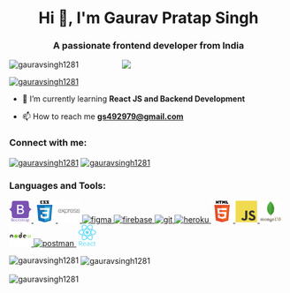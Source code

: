 <h1 align="center">Hi 👋, I'm Gaurav Pratap Singh</h1>
<h3 align="center">A passionate frontend developer from India</h3>
<img align="right" width="300" src="https://youwebsolutionz.files.wordpress.com/2021/12/learn-web-designing.gif">

<p align="left"> <img src="https://komarev.com/ghpvc/?username=gauravsingh1281&label=Profile%20views&color=0e75b6&style=flat" alt="gauravsingh1281" /> </p>

<p align="left"> <a href="https://twitter.com/gauravsingh1281" target="blank"><img src="https://img.shields.io/twitter/follow/gauravsingh1281?logo=twitter&style=for-the-badge" alt="gauravsingh1281" /></a> </p>

- 🌱 I’m currently learning **React JS and Backend Development**

- 📫 How to reach me **gs492979@gmail.com**

<h3 align="left">Connect with me:</h3>
<p align="left">
<a href="https://twitter.com/gauravsingh1281" target="blank"><img align="center" src="https://raw.githubusercontent.com/rahuldkjain/github-profile-readme-generator/master/src/images/icons/Social/twitter.svg" alt="gauravsingh1281" height="30" width="40" /></a>
<a href="https://linkedin.com/in/gauravsingh1281" target="blank"><img align="center" src="https://raw.githubusercontent.com/rahuldkjain/github-profile-readme-generator/master/src/images/icons/Social/linked-in-alt.svg" alt="gauravsingh1281" height="30" width="40" /></a>
</p>

<h3 align="left">Languages and Tools:</h3>
<p align="left"> <a href="https://getbootstrap.com" target="_blank" rel="noreferrer"> <img src="https://raw.githubusercontent.com/devicons/devicon/master/icons/bootstrap/bootstrap-plain-wordmark.svg" alt="bootstrap" width="40" height="40"/> </a> <a href="https://www.w3schools.com/css/" target="_blank" rel="noreferrer"> <img src="https://raw.githubusercontent.com/devicons/devicon/master/icons/css3/css3-original-wordmark.svg" alt="css3" width="40" height="40"/> </a> <a href="https://expressjs.com" target="_blank" rel="noreferrer"> <img src="https://raw.githubusercontent.com/devicons/devicon/master/icons/express/express-original-wordmark.svg" alt="express" width="40" height="40"/> </a> <a href="https://www.figma.com/" target="_blank" rel="noreferrer"> <img src="https://www.vectorlogo.zone/logos/figma/figma-icon.svg" alt="figma" width="40" height="40"/> </a> <a href="https://firebase.google.com/" target="_blank" rel="noreferrer"> <img src="https://www.vectorlogo.zone/logos/firebase/firebase-icon.svg" alt="firebase" width="40" height="40"/> </a> <a href="https://git-scm.com/" target="_blank" rel="noreferrer"> <img src="https://www.vectorlogo.zone/logos/git-scm/git-scm-icon.svg" alt="git" width="40" height="40"/> </a> <a href="https://heroku.com" target="_blank" rel="noreferrer"> <img src="https://www.vectorlogo.zone/logos/heroku/heroku-icon.svg" alt="heroku" width="40" height="40"/> </a> <a href="https://www.w3.org/html/" target="_blank" rel="noreferrer"> <img src="https://raw.githubusercontent.com/devicons/devicon/master/icons/html5/html5-original-wordmark.svg" alt="html5" width="40" height="40"/> </a> <a href="https://developer.mozilla.org/en-US/docs/Web/JavaScript" target="_blank" rel="noreferrer"> <img src="https://raw.githubusercontent.com/devicons/devicon/master/icons/javascript/javascript-original.svg" alt="javascript" width="40" height="40"/> </a> <a href="https://www.mongodb.com/" target="_blank" rel="noreferrer"> <img src="https://raw.githubusercontent.com/devicons/devicon/master/icons/mongodb/mongodb-original-wordmark.svg" alt="mongodb" width="40" height="40"/> </a> <a href="https://nodejs.org" target="_blank" rel="noreferrer"> <img src="https://raw.githubusercontent.com/devicons/devicon/master/icons/nodejs/nodejs-original-wordmark.svg" alt="nodejs" width="40" height="40"/> </a> <a href="https://postman.com" target="_blank" rel="noreferrer"> <img src="https://www.vectorlogo.zone/logos/getpostman/getpostman-icon.svg" alt="postman" width="40" height="40"/> </a> <a href="https://reactjs.org/" target="_blank" rel="noreferrer"> <img src="https://raw.githubusercontent.com/devicons/devicon/master/icons/react/react-original-wordmark.svg" alt="react" width="40" height="40"/> </a> </p>

<p><img align="left" src="https://github-readme-stats.vercel.app/api/top-langs?username=gauravsingh1281&show_icons=true&locale=en&layout=compact" alt="gauravsingh1281" /></p>

<p>&nbsp;<img align="center" src="https://github-readme-stats.vercel.app/api?username=gauravsingh1281&show_icons=true&locale=en" alt="gauravsingh1281" /></p>

<p><img align="center" src="https://github-readme-streak-stats.herokuapp.com/?user=gauravsingh1281&" alt="gauravsingh1281" /></p>
